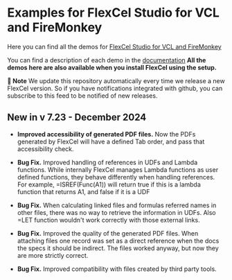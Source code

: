 ﻿# Examples for FlexCel Studio for VCL and FireMonkey

Here you can find all the demos for [FlexCel Studio for VCL and FireMonkey](http://www.tmssoftware.com/site/flexcel.asp)

You can find a description of each demo in the [documentation](https://doc.tmssoftware.com/flexcel/vcl/index.html)
**All the demos here are also available when you install FlexCel using the setup.**

**:book: Note** We update this repository automatically every time we release a new FlexCel version. So if you have notifications integrated with github, you can subscribe to this feed to be notified of new releases.


## New in v 7.23 - December 2024


- **Improved accessibility of generated PDF files.** Now the PDFs generated by FlexCel will have a defined Tab order, and pass that accessibility check.

- **Bug Fix.** Improved handling of references in UDFs and Lambda functions. While internally FlexCel manages Lambda functions as user defined functions, they behave differently when handling references. For example, =ISREF(Func(A1)) will return true if this is a lambda function that returns A1, and false if it is a UDF

- **Bug Fix.** When calculating linked files and formulas referred names in other files, there was no way to retrieve the information in UDFs. Also =LET function wouldn't work correctly with those external links.

- **Bug Fix.** Improved the quality of the generated PDF files. When attaching files one record was set as a direct reference when the docs the specs it should be indirect. The files worked anyway, but now they are more strictly correct.

- **Bug Fix.** Improved compatibility with files created by third party tools.

